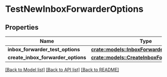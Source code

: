 # TestNewInboxForwarderOptions

## Properties

| Name                               | Type                                                                          | Description | Notes |
| ---------------------------------- | ----------------------------------------------------------------------------- | ----------- | ----- |
| **inbox_forwarder_test_options**   | [**crate::models::InboxForwarderTestOptions**](InboxForwarderTestOptions)     |             |
| **create_inbox_forwarder_options** | [**crate::models::CreateInboxForwarderOptions**](CreateInboxForwarderOptions) |             |

[[Back to Model list]](../README#documentation-for-models) [[Back to API list]](../README#documentation-for-api-endpoints) [[Back to README]](../README)
